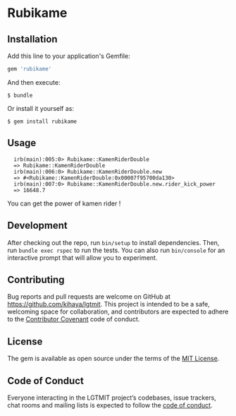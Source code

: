 # Rubikame

## Installation

Add this line to your application's Gemfile:

```ruby
gem 'rubikame'
```

And then execute:

    $ bundle

Or install it yourself as:

    $ gem install rubikame

## Usage

      irb(main):005:0> Rubikame::KamenRiderDouble
      => Rubikame::KamenRiderDouble
      irb(main):006:0> Rubikame::KamenRiderDouble.new
      => #<Rubikame::KamenRiderDouble:0x00007f95700da130>
      irb(main):007:0> Rubikame::KamenRiderDouble.new.rider_kick_power
      => 16648.7

You can get the power of kamen rider !

## Development

After checking out the repo, run `bin/setup` to install dependencies. Then, run `bundle exec rspec` to run the tests. You can also run `bin/console` for an interactive prompt that will allow you to experiment.

## Contributing

Bug reports and pull requests are welcome on GitHub at https://github.com/kihaya/lgtmit. This project is intended to be a safe, welcoming space for collaboration, and contributors are expected to adhere to the [Contributor Covenant](http://contributor-covenant.org) code of conduct.

## License

The gem is available as open source under the terms of the [MIT License](https://opensource.org/licenses/MIT).

## Code of Conduct

Everyone interacting in the LGTMIT project’s codebases, issue trackers, chat rooms and mailing lists is expected to follow the [code of conduct](https://github.com/[USERNAME]/lgtmit/blob/master/CODE_OF_CONDUCT.md).
